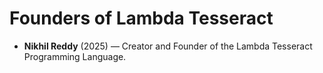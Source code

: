 # Founders of Lambda Tesseract

- **Nikhil Reddy** (2025) — Creator and Founder of the Lambda Tesseract Programming Language.
